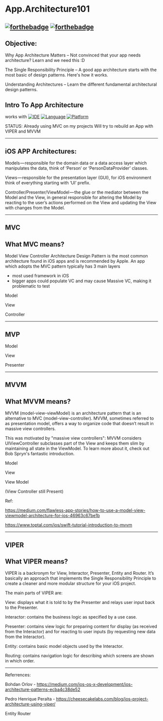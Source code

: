 # App.Architecture101

[![forthebadge](http://forthebadge.com/images/badges/made-with-swift.svg)](http://forthebadge.com) [![forthebadge](http://forthebadge.com/images/badges/built-with-love.svg)](http://forthebadge.com)
----

## Objective:

Why App Architecture Matters – Not convinced that your app needs architecture? Learn and we need this :D

The Single Responsibility Principle – A good app architecture starts with the most basic of design patterns. Here's how it works.

Understanding Architectures – Learn the different fundamental architectural design patterns. 


Intro To App Architecture
---------
works with
[![IDE](https://img.shields.io/badge/Xcode-9-blue.svg)](https://developer.apple.com/xcode/)
[![Language](https://img.shields.io/badge/swift-4-orange.svg)](https://swift.org)
[![Platform](https://img.shields.io/badge/platform-iOS%2011-green.svg)](https://developer.apple.com/ios/)

STATUS:
Already using MVC on my projects
Will try to rebuild an App with VIPER and MVVM


---------
## iOS APP Architectures:

Models — responsible for the domain data or a data access layer which manipulates the data, think of ‘Person’ or ‘PersonDataProvider’ classes.

Views — responsible for the presentation layer (GUI), for iOS environment think of everything starting with ‘UI’ prefix.

Controller/Presenter/ViewModel — the glue or the mediator between the Model and the View, in general responsible for altering the Model by reacting to the user’s actions performed on the View and updating the View with changes from the Model.

---------
## MVC

## What MVC means?
Model View Controller Architecture Design Pattern is the most common architecture found in iOS apps and is recommended by Apple. An app which adopts the MVC pattern typically has 3 main layers

- most used framework in iOS
- bigger apps could populate VC and may cause Massive VC, making it problematic to test

Model 

View 

Controller

---------
## MVP

Model 

View 

Presenter


---------
## MVVM

## What MVVM means?
MVVM (model-view-viewModel) is an architecture pattern that is an alternative to MVC (model-view-controller). MVVM, sometimes referred to as presentation model, offers a way to organize code that doesn’t result in massive view controllers.

This was motivated by "massive view controllers": MVVM considers UIViewController subclasses part of the View and keeps them slim by maintaining all state in the ViewModel.
To learn more about it, check out Bob Spryn's fantastic introduction.

Model

View

View Model

(View Controller still Present)

Ref:

https://medium.com/flawless-app-stories/how-to-use-a-model-view-viewmodel-architecture-for-ios-46963c67be1b

https://www.toptal.com/ios/swift-tutorial-introduction-to-mvvm


---------
## VIPER 

## What VIPER means?
VIPER is a backronym for View, Interactor, Presenter, Entity and Router. It’s basically an approach that implements the Single Responsibility Principle to create a cleaner and more modular structure for your iOS project. 

The main parts of VIPER are:


View: displays what it is told to by the Presenter and relays user input back to the Presenter.


Interactor: contains the business logic as specified by a use case.


Presenter: contains view logic for preparing content for display (as received from the Interactor) and for reacting to user 
inputs (by requesting new data from the Interactor).


Entity: contains basic model objects used by the Interactor.


Routing: contains navigation logic for describing which screens are shown in which order.

---------
Referrences:

Bohdan Orlov -
https://medium.com/ios-os-x-development/ios-architecture-patterns-ecba4c38de52

Pedro Henrique Peralta -  https://cheesecakelabs.com/blog/ios-project-architecture-using-viper/

Entity
Router
